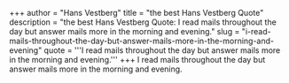+++
author = "Hans Vestberg"
title = "the best Hans Vestberg Quote"
description = "the best Hans Vestberg Quote: I read mails throughout the day but answer mails more in the morning and evening."
slug = "i-read-mails-throughout-the-day-but-answer-mails-more-in-the-morning-and-evening"
quote = '''I read mails throughout the day but answer mails more in the morning and evening.'''
+++
I read mails throughout the day but answer mails more in the morning and evening.
